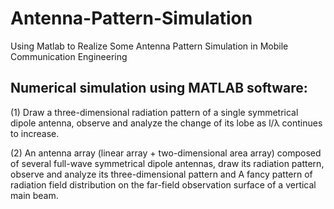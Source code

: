 # Antenna-Pattern-Simulation
Using Matlab to Realize Some Antenna Pattern Simulation in Mobile Communication Engineering

## Numerical simulation using MATLAB software:
(1) Draw a three-dimensional radiation pattern of a single symmetrical dipole antenna, observe and analyze the change of its lobe as l/λ continues to increase.

(2) An antenna array (linear array + two-dimensional area array) composed of several full-wave symmetrical dipole antennas, draw its radiation pattern, observe and analyze its three-dimensional pattern and A fancy pattern of radiation field distribution on the far-field observation surface of a vertical main beam.
